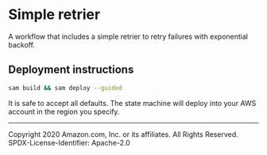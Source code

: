 # Simple retrier

A workflow that includes a simple retrier to retry failures with exponential backoff.

## Deployment instructions

```bash
sam build && sam deploy --guided
```

It is safe to accept all defaults. The state machine will deploy into your AWS account in the region you specify.

---
Copyright 2020 Amazon.com, Inc. or its affiliates. All Rights Reserved.
SPDX-License-Identifier: Apache-2.0

